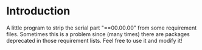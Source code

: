 # Introduction
A little program to strip the serial part "==00.00.00"
from some requirement files. Sometimes this is a problem
since (many times) there are packages deprecated in those
requirement lists. 
Feel free to use it and modify it!
